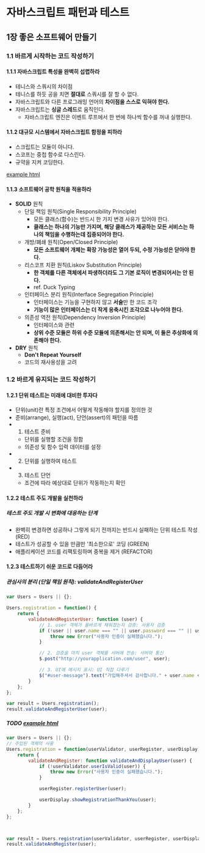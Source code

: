 # 자바스크립트 패턴과 테스트

## 1장 좋은 소프트웨어 만들기

### 1.1 바르게 시작하는 코드 작성하기

#### 1.1.1 자바스크립트 특성을 완벽히 섭렵하라

+ 테니스와 스쿼시의 차이점
+ 테니스를 하듯 공을 치면 **절대로** 스쿼시를 잘 할 수 없다.
+ 자바스크립트와 다른 프로그래밍 언어의 **차이점을 스스로 익혀야 한다.**
+ 자바스크립트는 **싱글 스레드**로 움직인다.
  + 자바스크립트 엔진은 이벤트 루프에서 한 번에 하나씩 함수를 꺼내 실행한다.

#### 1.1.2 대규모 시스템에서 자바스크립트 함정을 피하라

+ 스크립트는 모듈이 아니다.
+ 스코프는 중첩 함수로 다스린다.
+ 규약을 지켜 코딩한다.

[example html](https://github.com/eddie-yim/reliablejs/blob/master/sources/chapter_01/example_user_registration.html)


#### 1.1.3 소프트웨어 공학 원칙을 적용하라

+ **SOLID** 원칙
  + 단일 책임 원칙(Single Responsibility Principle)
    + 모든 클래스(함수)는 반드시 한 가지 변경 사유가 있어야 한다.
    + **클래스는 하나의 기능만 가지며, 해당 클래스가 제공하는 모든 서비스는 하나의 책임을 수행하는데 집중되어야 한다.**
  + 개방/폐쇄 원칙(Open/Closed Principle)
    + **모든 소프트웨어 개체는 확장 가능성은 열어 두되, 수정 가능성은 닫아야 한다.**
  + 리스코프 치환 원칙(Liskov Substitution Principle)
    + **한 객체를 다른 객체에서 파생하더라도 그 기본 로직이 변경되어서는 안 된다.**
    + ref. Duck Typing
  + 인터페이스 분리 원칙(Interface Segregation Principle)
    + 인터페이스는 기능을 구현하지 않고 **서술**만 한 코드 조각
    + **기능이 많은 인터페이스는 더 작게 응축시킨 조각으로 나누어야 한다.**
  + 의존성 역전 원칙(Dependency Inversion Principle)
    + 인터페이스와 관련
    + **상위 수준 모듈은 하위 수준 모듈에 의존해서는 안 되며, 이 둘은 추상화에 의존해야 한다.**
+ **DRY** 원칙
  + **Don't Repeat Yourself**
  + 코드의 재사용성을 고려

### 1.2 바르게 유지되는 코드 작성하기

#### 1.2.1 단위 테스트는 미래에 대비한 투자다

+ 단위(unit)란 특정 조건에서 어떻게 작동해야 할지를 정의한 것
+ 준비(arrange), 실행(act), 단언(assert)의 패턴을 따름
+ 1. 테스트 준비
  + 단위를 실행할 조건을 정함
  + 의존성 및 함수 입력 데이터를 설정
+ 2. 단위를 실행하여 테스트
+ 3. 테스트 단언
  + 조건에 따라 예상대로 단위가 작동하는지 확인

#### 1.2.2 테스트 주도 개발을 실천하라
##### 테스트 주도 개발 시 변화에 대응하는 단계

+ 완벽히 변경하면 성공하나 그렇게 되기 전까지는 반드시 실패하는 단위 테스트 작성 (RED)
+ 테스트가 성공할 수 있을 만큼만 '최소한으로' 코딩 (GREEN)
+ 애플리케이션 코드를 리팩토링하며 중복을 제거 (REFACTOR)

#### 1.2.3 테스트하기 쉬운 코드로 다듬어라

##### 관심사의 분리 (단일 책임 원칙): validateAndRegisterUser

```javascript
var Users = Users || {};

Users.registration = function() {
    return {
        validateAndRegisterUser: function (user) {
            // 1. user 객체가 올바르게 채워졌는지 검증: 사용자 검증
            if (!user || user.name === "" || user.password === "" || user.password.length < 6) {
                throw new Error("사용자 인증이 실패했습니다.");
            }

            // 2. 검증을 마치 user 객체를 서버에 전송: 서버와 통신
            $.post("http://yourapplication.com/user", user);

            // 3. UI에 메시지 표시: UI 직접 다루기
            $("#user-message").text("가입해주셔서 감사합니다." + user.name + "님");
        }
    };
};

var result = Users.registration();
result.validateAndRegisterUser(user);
```

##### TODO [example html](https://github.com/eddie-yim/reliablejs/blob/master/sources/chapter_01/example_user_registration.html)

```javascript
var Users = Users || {};
// 주입된 객체의 사용
Users.registration = function(userValidator, userRegister, userDisplay) {
    return {
        validateAndRegister: function validateAndDisplayUser(user) {
            if (!userValidator.userIsValid(user)) {
                throw new Error("사용자 인증이 실패했습니다.");
            }

            userRegister.registerUser(user);

            userDisplay.showRegistrationThankYou(user);
        }
    };
};



var result = Users.registration(userValidator, userRegister, userDisplay);
result.validateAndRegister(user);


```

